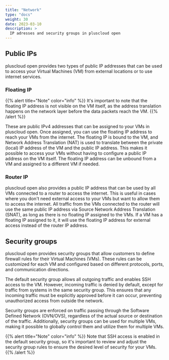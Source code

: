 ```yaml
---
title: "Network"
type: "docs"
weight: 30
date: 2023-03-10
description: >
  IP adresses and security groups in pluscloud open
---
```


## Public IPs

pluscloud open provides two types of public IP addresses that can be used to access your Virtual Machines (VM) from external locations or to use internet services.

### Floating IP

{{% alert title="Note" color="info" %}}
It's important to note that the floating IP address is not visible on the VM itself, as the address translation happens on the network layer before the data packets reach the VM.
{{% /alert %}}

These are public IPv4 addresses that can be assigned to your VMs in pluscloud open. Once assigned, you can use the floating IP address to reach your VMs from the internet. The floating IP is bound to the VM, and Network Address Translation (NAT) is used to translate between the private (local) IP address of the VM and the public IP address. This makes it possible to access your VMs without having to configure a public IP address on the VM itself. The floating IP address can be unbound from a VM and assigned to a different VM if needed.

### Router IP

pluscloud open also provides a public IP address that can be used by all VMs connected to a router to access the internet. This is useful in cases where you don't need external access to your VMs but want to allow them to access the internet. All traffic from the VMs connected to the router will use the same public IP address via Source Network Address Translation (SNAT), as long as there is no floating IP assigned to the VMs. If a VM has a floating IP assigned to it, it will use the floating IP address for external access instead of the router IP address.

## Security groups

pluscloud open provides security groups that allow customers to define firewall rules for their Virtual Machines (VMs). These rules can be customized for each VM and configured based on different protocols, ports, and communication directions.

The default security group allows all outgoing traffic and enables SSH access to the VM. However, incoming traffic is denied by default, except for traffic from systems in the same security group. This ensures that any incoming traffic must be explicitly approved before it can occur, preventing unauthorized access from outside the network.

Security groups are enforced on traffic passing through the Software Defined Network (OVN/OVS), regardless of the actual source or destination of the traffic. Additionally, security groups can be used for multiple VMs, making it possible to globally control them and utilize them for multiple VMs.

{{% alert title="Note" color="info" %}}
Note that SSH access is enabled in the default security group, so it's important to review and adjust the security group rules to ensure the desired level of security for your VMs.
{{% /alert %}}
